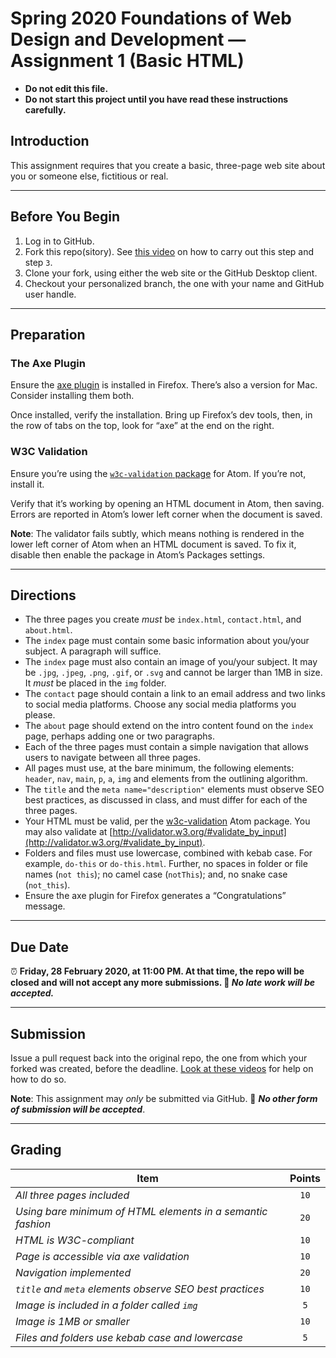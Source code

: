 # Spring 2020 Foundations of Web Design and Development — Assignment 1 (Basic HTML)

* **Do not edit this file.**  
* **Do not start this project until you have read these instructions carefully.**

## Introduction
This assignment requires that you create a basic, three-page web site about you or someone else, fictitious or real.

---

## Before You Begin
1. Log in to GitHub.
2. Fork this repo(sitory). See [this video](http://code-warrior.github.io/tutorials/git/github/forking-and-cloning-at-the-github-web-site/) on how to carry out this step and step `3`.
3. Clone your fork, using either the web site or the GitHub Desktop client.
4. Checkout your personalized branch, the one with your name and GitHub user handle.

---

## Preparation
### The Axe Plugin
Ensure the [axe plugin](https://www.deque.com/axe/) is installed in Firefox. There’s also a version for Mac. Consider installing them both.

Once installed, verify the installation. Bring up Firefox’s dev tools, then, in the row of tabs on the top, look for “axe” at the end on the right.

### W3C Validation
Ensure you’re using the [`w3c-validation` package](https://atom.io/packages/w3c-validation) for Atom. If you’re not, install it.

Verify that it’s working by opening an HTML document in Atom, then saving. Errors are reported in Atom’s lower left corner when the document is saved.

**Note**: The validator fails subtly, which means nothing is rendered in the lower left corner of Atom when an HTML document is saved. To fix it, disable then enable the package in Atom’s Packages settings.

---

## Directions
* The three pages you create *must* be `index.html`, `contact.html`, and `about.html`.
* The `index` page must contain some basic information about you/your subject. A paragraph will suffice.
* The `index` page must also contain an image of you/your subject. It may be `.jpg`, `.jpeg`, `.png`, `.gif`, or `.svg` and cannot be larger than 1MB in size. It *must* be placed in the `img` folder.
* The `contact` page should contain a link to an email address and two links to social media platforms. Choose any social media platforms you please.
* The `about` page should extend on the intro content found on the `index` page, perhaps adding one or two paragraphs.
* Each of the three pages must contain a simple navigation that allows users to navigate between all three pages.
* All pages must use, at the bare minimum, the following elements: `header`, `nav`, `main`, `p`, `a`, `img` and elements from the outlining algorithm.
* The `title` and the `meta name="description"` elements must observe SEO best practices, as discussed in class, and must differ for each of the three pages.
* Your HTML must be valid, per the [w3c-validation](https://atom.io/packages/w3c-validation) Atom package. You may also validate at [http://validator.w3.org/#validate_by_input](http://validator.w3.org/#validate_by_input).
* Folders and files must use lowercase, combined with kebab case. For example, `do-this` or `do-this.html`. Further, no spaces in folder or file names (`not this`); no camel case (`notThis`); and, no snake case (`not_this`).
* Ensure the axe plugin for Firefox generates a “Congratulations” message.

---

## Due Date
⏰ **Friday, 28 February 2020, at 11:00 PM. At that time, the repo will be closed and will not accept any more submissions. 🚫 _No late work will be accepted._**

---

## Submission
Issue a pull request back into the original repo, the one from which your forked was created, before the deadline. [Look at these videos](http://code-warrior.github.io/tutorials/git/github/) for help on how to do so.

**Note**: This assignment may *only* be submitted via GitHub. 🚫 **_No other form of submission will be accepted_**.

---

## Grading
| Item                                                        | Points |
|-------------------------------------------------------------|:------:|
| *All three pages included*                                  | `10`   |
| *Using bare minimum of HTML elements in a semantic fashion* | `20`   |
| *HTML is W3C-compliant*                                     | `10`   |
| *Page is accessible via axe validation*                     | `10`   |
| *Navigation implemented*                                    | `20`   |
| *`title` and `meta` elements observe SEO best practices*    | `10`   |
| *Image is included in a folder called `img`*                | `5`    |
| *Image is 1MB or smaller*                                   | `10`   |
| *Files and folders use kebab case and lowercase*            | `5`    |
